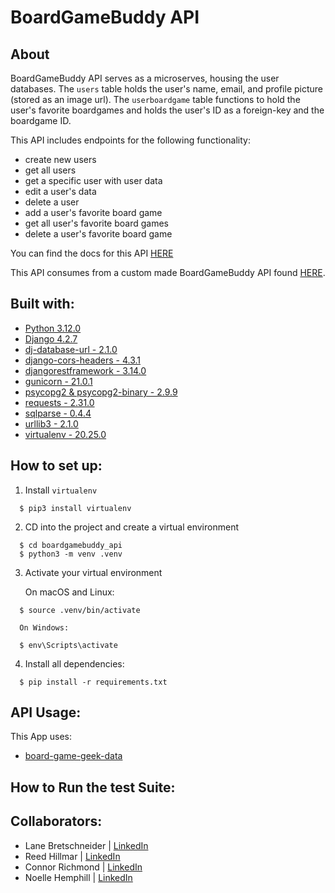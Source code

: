 # BoardGameBuddy API

## About
BoardGameBuddy API serves as a microserves, housing the user databases. The `users` table holds the user's name, email, and profile picture (stored as an image url). The `userboardgame` table functions to hold the user's favorite boardgames and holds the user's ID as a foreign-key and the boardgame ID. 

This API includes endpoints for the following functionality: 
- create new users
- get all users 
- get a specific user with user data
- edit a user's data
- delete a user
- add a user's favorite board game
- get all user's favorite board games
- delete a user's favorite board game

You can find the docs for this API [HERE](https://github.com/Board-Game-Buddy/BoardGameBuddy_API/blob/e0fa1a30a883131f37e194249dcdad16637c0cf5/API_DOCS.md)

This API consumes from a custom made BoardGameBuddy API found [HERE](https://github.com/Board-Game-Buddy/board-game-geek-data).

## Built with: 
- [Python 3.12.0](https://docs.python.org/3/)
- [Django 4.2.7](https://docs.djangoproject.com/en/5.0/intro/install/)
- [dj-database-url - 2.1.0](https://gist.github.com/jbothma/8a9a30399c2091d89763bff0a1952da4)
- [django-cors-headers - 4.3.1](https://github.com/adamchainz/django-cors-headers/tree/main)
- [djangorestframework - 3.14.0](https://www.django-rest-framework.org/)
- [gunicorn - 21.0.1](https://docs.gunicorn.org/en/stable/settings.html)
- [psycopg2 & psycopg2-binary - 2.9.9](https://www.psycopg.org/docs/install.html)
- [requests - 2.31.0](https://requests.readthedocs.io/en/latest/)
- [sqlparse - 0.4.4](https://sqlparse.readthedocs.io/en/latest/)
- [urllib3 - 2.1.0](https://urllib3.readthedocs.io/en/stable/)
- [virtualenv - 20.25.0](https://virtualenv.pypa.io/en/latest/)

## How to set up:
1. Install `virtualenv`
```
  $ pip3 install virtualenv
```
2. CD into the project and create a virtual environment

``` 
  $ cd boardgamebuddy_api
  $ python3 -m venv .venv
```

3. Activate your virtual environment

    On macOS and Linux:
```
  $ source .venv/bin/activate
```

      On Windows:
```
  $ env\Scripts\activate
```
4. Install all dependencies:
```
  $ pip install -r requirements.txt
```
## API Usage:

This App uses: 
- [board-game-geek-data](https://github.com/Board-Game-Buddy/board-game-geek-data)


## How to Run the test Suite: 

## Collaborators: 
- Lane Bretschneider | [LinkedIn](https://www.linkedin.com/in/lanebretschneider/)
- Reed Hillmar | [LinkedIn](https://www.linkedin.com/in/reed-hillmar/)
- Connor Richmond | [LinkedIn](https://www.linkedin.com/in/corichmond/)
- Noelle Hemphill | [LinkedIn](https://www.linkedin.com/in/noelle-hemphill/)